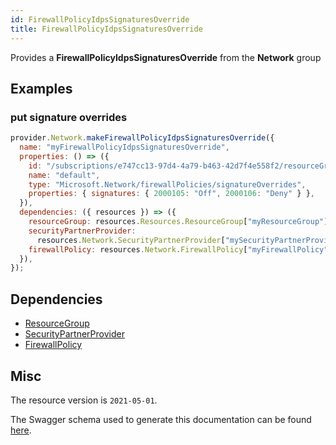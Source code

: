 ```yaml
---
id: FirewallPolicyIdpsSignaturesOverride
title: FirewallPolicyIdpsSignaturesOverride
---
```

Provides a **FirewallPolicyIdpsSignaturesOverride** from the **Network** group
## Examples
### put signature overrides
```js
provider.Network.makeFirewallPolicyIdpsSignaturesOverride({
  name: "myFirewallPolicyIdpsSignaturesOverride",
  properties: () => ({
    id: "/subscriptions/e747cc13-97d4-4a79-b463-42d7f4e558f2/resourceGroups/rg1/providers/Microsoft.Network/firewallPolicies/firewallPolicy/signatureOverrides/default",
    name: "default",
    type: "Microsoft.Network/firewallPolicies/signatureOverrides",
    properties: { signatures: { 2000105: "Off", 2000106: "Deny" } },
  }),
  dependencies: ({ resources }) => ({
    resourceGroup: resources.Resources.ResourceGroup["myResourceGroup"],
    securityPartnerProvider:
      resources.Network.SecurityPartnerProvider["mySecurityPartnerProvider"],
    firewallPolicy: resources.Network.FirewallPolicy["myFirewallPolicy"],
  }),
});

```
## Dependencies
- [ResourceGroup](../Resources/ResourceGroup.md)
- [SecurityPartnerProvider](../Network/SecurityPartnerProvider.md)
- [FirewallPolicy](../Network/FirewallPolicy.md)
## Misc
The resource version is `2021-05-01`.

The Swagger schema used to generate this documentation can be found [here](https://github.com/Azure/azure-rest-api-specs/tree/main/specification/network/resource-manager/Microsoft.Network/stable/2021-05-01/firewallPolicy.json).
